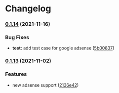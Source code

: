 # Changelog

### [0.1.14](https://www.github.com/ap-automator/jekyll-rushed-analytics/compare/v0.1.13...v0.1.14) (2021-11-16)


### Bug Fixes

* **test:** add test case for google adsense ([5b00837](https://www.github.com/ap-automator/jekyll-rushed-analytics/commit/5b00837a5e7bcfff4b91772533f822d6f37479a2))

### [0.1.13](https://www.github.com/ap-automator/jekyll-rushed-analytics/compare/v0.1.12...v0.1.13) (2021-11-02)


### Features

* new adsense support ([2136e42](https://www.github.com/ap-automator/jekyll-rushed-analytics/commit/2136e42ef7fb75e9c2f6b1c1cf0b64f8970ebaad))

